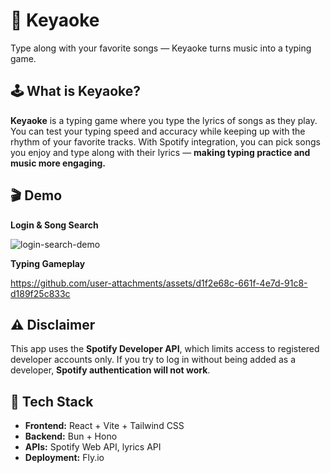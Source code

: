 # 🎵 Keyaoke

Type along with your favorite songs — Keyaoke turns music into a typing game.

## 🕹️ What is Keyaoke?

**Keyaoke** is a typing game where you type the lyrics of songs as they play. You can test your typing speed and accuracy while keeping up with the rhythm of your favorite tracks. With Spotify integration, you can pick songs you enjoy and type along with their lyrics — **making typing practice and music more engaging.**

## 🎬 Demo

**Login & Song Search**

![login-search-demo](https://github.com/user-attachments/assets/fccd7803-8c02-427d-a29d-1f0cb74e75a8)

**Typing Gameplay**

https://github.com/user-attachments/assets/d1f2e68c-661f-4e7d-91c8-d189f25c833c



## ⚠️ Disclaimer

This app uses the **Spotify Developer API**, which limits access to registered developer accounts only.
If you try to log in without being added as a developer, **Spotify authentication will not work**.

## 🧠 Tech Stack

- **Frontend:** React + Vite + Tailwind CSS  
- **Backend:** Bun + Hono  
- **APIs:** Spotify Web API, lyrics API  
- **Deployment:** Fly.io  
